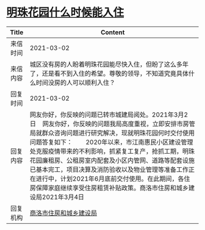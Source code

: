 # <a href="http://www.shangluo.gov.cn/zmhd/ldxxxx.jsp?urltype=leadermail.LeaderMailContentUrl&wbtreeid=1112&leadermailid=6978">明珠花园什么时候能入住</a>
|Title|Content|
|:---:|---|
|来信时间|2021-03-02|
|来信内容|城区没有房的人盼着明珠花园能尽快入住，但盼了这么多年了，还是看不到入住的希望。尊敬的领导，不知道究竟具体什么时间没房的人可以顺利入住？|
|回复时间|2021-03-02|
|回复内容|网友你好，你反映的问题已转市城建局阅处。2021年3月2日    网友你好，你反映的问题我局高度重视，立即安排市房管局就群众咨询问题进行研究解决，现就明珠花园何时交付使用问题答复如下：        2020年以来，市江南惠民小区建设管理处克服疫情带来的不利影响，抓紧复工复产，抢抓工期，明珠花园廉租房、公租房室内配套及小区内管网、道路等配套设施已基本完工，项目决算及消防验收以及物业管理等准备工作正在进行中，计划2021年6月底前交付使用。在此期间，各住房保障家庭继续享受住房租赁补贴政策。商洛市住房和城乡建设局2021年3月4日|
|回复机构|<a href="../../categories/agencies/商洛市住房和城乡建设局.md">商洛市住房和城乡建设局</a>|